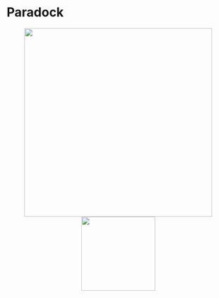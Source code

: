 # Paradock
<div align='center'>
<img src="https://github-readme-stats.vercel.app/api?username=Paradockz&hide_border=true&theme=radical" width="425">
<img src="https://github-readme-stats.vercel.app/api/top-langs/?username=Paradockz&layout=compact&hide_border=true&t&card_width=225rem&theme=radical" height="167rem">
</div>
